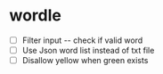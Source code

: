 # wordle

- [ ] Filter input -- check if valid word
- [ ] Use Json word list instead of txt file
- [ ] Disallow yellow when green exists
